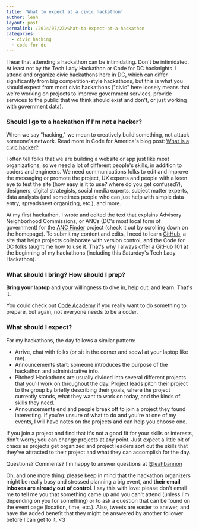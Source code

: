 ```yaml
---
title: 'What to expect at a civic hackathon'
author: leah
layout: post
permalink: /2014/07/23/what-to-expect-at-a-hackathon
categories:
  - civic hacking
  - code for dc
---
```


I hear that attending a hackathon can be intimidating. Don't be intimidated. At least not by the Tech Lady Hackathon or Code for DC hacknights. I attend and organize civic hackathons here in DC, which can differ significantly from big competition-style hackathons, but this is what you should expect from most civic hackathons ("civic" here loosely means that we're working on projects to improve government services, provide services to the public that we think should exist and don't, or just working with government data).

### Should I go to a hackathon if I'm not a hacker?

When we say "hacking," we mean to creatively build something, not attack someone's network. Read more in Code for America's blog post: [What is a civic hacker?](http://www.codeforamerica.org/blog/2013/05/06/what-is-a-civic-hacker/)

I often tell folks that we are building a website or app just like most organizations, so we need a lot of different people's skills, in addition to coders and engineers. We need communications folks to edit and improve the messaging or promote the project, UX experts and people with a keen eye to test the site (how easy is it to use? where do you get confused?), designers, digital strategists, social media experts, subject matter experts, data analysts (and sometimes people who can just help with simple data entry, spreadsheet organizing, etc.), and more.

At my first hackathon, I wrote and edited the text that explains Advisory Neighborhood Commissions, or ANCs (DC's most local form of government) for the [ANC Finder](http://ancfinder.org) project (check it out by scrolling down on the homepage). To submit my content and edits, I need to learn [GitHub](http://github.com), a site that helps projects collaborate with version control, and the Code for DC folks taught me how to use it. That's why I always offer a GitHub 101 at the beginning of my hackathons (including this Saturday's Tech Lady Hackathon).

### What should I bring? How should I prep?

**Bring your laptop** and your willingness to dive in, help out, and learn. That's it.

You could check out [Code Academy](http://www.codecademy.com/) if you really want to do something to prepare, but again, not everyone needs to be a coder.

### What should I expect?

For my hackathons, the day follows a similar pattern:

* Arrive, chat with folks (or sit in the corner and scowl at your laptop like me).
* Announcements start: someone introduces the purpose of the hackathon and administrative info.
* Pitches! Hackathons are usually divided into several different projects that you'll work on throughout the day. Project leads pitch their project to the group by briefly describing their goals, where the project currently stands, what they want to work on today, and the kinds of skills they need.
* Announcements end and people break off to join a project they found interesting. If you're unsure of what to do and you're at one of my events, I will have notes on the projects and can help you choose one. 

If you join a project and find that it's not a good fit for your skills or interests, don't worry; you can change projects at any point. Just expect a little bit of chaos as projects get organized and project leaders sort out the skills that they've attracted to their project and what they can accomplish for the day.

Questions? Comments? I'm happy to answer questions at [@leahbannon](http://twitter.com/leahbannon)

Oh, and one more thing: please keep in mind that the hackathon organizers might be really busy and stressed planning a big event, and **their email inboxes are already out of control**. I say this with love: please don't email me to tell me you that something came up and you can't attend (unless I'm depending on you for something) or to ask a question that can be found on the event page (location, time, etc.). Also, tweets are easier to answer, and have the added benefit that they might be answered by another follower before I can get to it. <3
